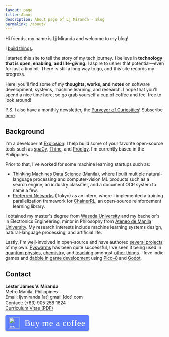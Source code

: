 ```yaml
---
layout: page
title: About
description: About page of Lj Miranda - Blog 
permalink: /about/
---
```


Hi friends, my name is Lj Miranda and welcome to my blog! 

I [build things](https://github.com/ljvmiranda921).

I started this site to tell the story of my tech journey. I believe in
**technology that is open, enabling, and life-giving**. I aspire to usher that
potential&mdash;even for just a tiny bit.  There is still a long way to go, and
this site records my progress. 

Here, you'll find some of my **thoughts, works, and notes** on software
development, systems, machine learning, and research. I hope that
you'll spend a nice time here, so go grab yourself a cup of coffee and feel
free to look around! 

P.S. I also have a monthly newsletter, the [Purveyor of Curiosities](https://ljvmiranda.substack.com/)! Subscribe [here](/subscribe). 


## Background

I'm a developer at [Explosion](https://explosion.ai). I help build some of your
favorite open-source tools such as [spaCy](https://spacy.io),
[Thinc](https://thinc.ai), and [Prodigy](https://prodi.gy). I'm currently based
in the Philippines.

Prior to that, I've worked for some machine learning startups such as:
* [Thinking Machines Data Science](https://thinkingmachin.es) (Manila), where I built
    multiple natural-language processing and computer-vision ML products such as a search engine, an industry
    classifier, and a document OCR system to name a few.
* [Preferred Networks](https://www.preferred-networks.jp/en/) (Tokyo) as an
    intern, where I implemented a training parallelization framework for
    [ChainerRL](https://github.com/chainer/chainerrl), an open-source
    reinforcement learning library.

I obtained my master's degree from [Waseda
University](https://www.waseda.jp/top/en) and my bachelor's in Electronics
Engineering, minor in Philosophy from [Ateneo de Manila
University](https://www.ateneo.edu). My research interests include machine
learning systems design, natural-language processing, and artificial life. 

Lastly, I'm well-involved in open-source and have authored [several
projects](https://github.com/ljvmiranda921) of my own.
[Pyswarms](https://github.com/ljvmiranda921/pyswarms) has been quite
successful, I've seen it being used in [quantum
physics](https://arxiv.org/abs/1801.07686),
[chemistry](https://pubs.acs.org/doi/abs/10.1021/acscentsci.8b00307), and
[teaching](https://www.gousios.gr/courses/algo-ds/optimizations.html) amongst
[other
things](https://scholar.google.com/scholar?oi=bibs&hl=en&cites=15267041073198929167).
I love indie games and [dabble in game
development](https://ljvmiranda921.itch.io) using [Pico-8](https://www.lexaloffle.com/pico-8.php) and
[Godot](https://godotengine.org/).

## Contact

**Lester James V. Miranda**  
Metro Manila, Philippines  
Email: ljvmiranda [at] gmail [dot] com  
Contact: (+63) 905 258 1624   
[Curriculum Vitae (PDF)](https://storage.googleapis.com/ljvmiranda/cv.pdf)

<style>.bmc-button img{width: 35px !important;margin-bottom: 1px !important;box-shadow: none !important;border: none !important;vertical-align: middle !important;}.bmc-button{padding: 7px 10px 7px 10px !important;line-height: 35px !important;height:51px !important;min-width:217px !important;text-decoration: none !important;display:inline-flex !important;color:#ffffff !important;background-color:#5F7FFF !important;border-radius: 5px !important;border: 1px solid transparent !important;padding: 7px 10px 7px 10px !important;font-size: 28px !important;letter-spacing:0.6px !important;box-shadow: 0px 1px 2px rgba(190, 190, 190, 0.5) !important;-webkit-box-shadow: 0px 1px 2px 2px rgba(190, 190, 190, 0.5) !important;margin: 0 auto !important;font-family:'Cookie', cursive !important;-webkit-box-sizing: border-box !important;box-sizing: border-box !important;-o-transition: 0.3s all linear !important;-webkit-transition: 0.3s all linear !important;-moz-transition: 0.3s all linear !important;-ms-transition: 0.3s all linear !important;transition: 0.3s all linear !important;}.bmc-button:hover, .bmc-button:active, .bmc-button:focus {-webkit-box-shadow: 0px 1px 2px 2px rgba(190, 190, 190, 0.5) !important;text-decoration: none !important;box-shadow: 0px 1px 2px 2px rgba(190, 190, 190, 0.5) !important;opacity: 0.85 !important;color:#ffffff !important;}</style><link href="https://fonts.googleapis.com/css?family=Cookie" rel="stylesheet"><a class="bmc-button" target="_blank" href="https://www.buymeacoffee.com/ljvmiranda921"><img src="https://cdn.buymeacoffee.com/buttons/bmc-new-btn-logo.svg" alt="Buy me a coffee"><span style="margin-left:15px;font-size:28px !important;">Buy me a coffee</span></a>
